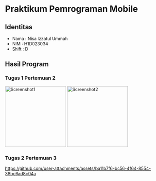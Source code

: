 # Praktikum Pemrograman Mobile

## Identitas
- Nama  : Nisa Izzatul Ummah
- NIM   : H1D023034
- Shift : D

## Hasil Program
###  Tugas 1 Pertemuan 2 
<img width="200" alt="Screenshot1" src="https://github.com/user-attachments/assets/ab7de299-af34-4771-9bed-8107f02c7e50" />
<img width="200" alt="Screenshot2" src="https://github.com/user-attachments/assets/8875fa5b-494c-48c5-9074-d9df88b795c0" />

###  Tugas 2 Pertemuan 3
https://github.com/user-attachments/assets/ba11b7f6-bc56-4f64-8554-38bc6ad8c04a

